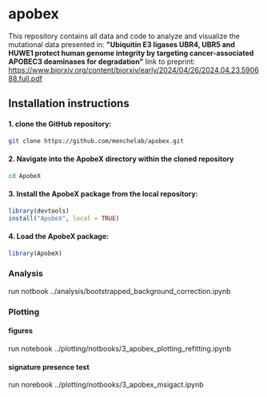 # apobex

This repository contains all data and code to analyze and visualize the mutational data presented in:
**"Ubiquitin E3 ligases UBR4, UBR5 and HUWE1 protect human genome integrity by targeting cancer-associated APOBEC3 deaminases for degradation"**
link to preprint: https://www.biorxiv.org/content/biorxiv/early/2024/04/26/2024.04.23.590688.full.pdf

## Installation instructions

#### 1. clone the GitHub repository:
```bash
git clone https://github.com/menchelab/apobex.git
```
#### 2. Navigate into the ApobeX directory within the cloned repository
```bash
cd ApobeX
```
#### 3. Install the ApobeX package from the local repository:
```R
library(devtools)
install("ApobeX", local = TRUE)
```
#### 4. Load the ApobeX package:
```R
library(ApobeX)
```

### Analysis
run notbook ../analysis/bootstrapped_background_correction.ipynb

### Plotting

#### figures
run notebook ../plotting/notbooks/3_apobex_plotting_refitting.ipynb

#### signature presence test
run norebook ../plotting/notbooks/3_apobex_msigact.ipynb
